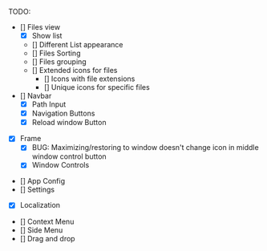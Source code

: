 TODO: 
- [] Files view
    - [x] Show list
    - [] Different List appearance
    - [] Files Sorting
    - [] Files grouping
    - [] Extended icons for files
        - [] Icons with file extensions
        - [] Unique icons for specific files
- [] Navbar
    - [x] Path Input
    - [x] Navigation Buttons
    - [x] Reload window Button
- [x] Frame
    - [x] BUG: Maximizing/restoring to window doesn't change icon in middle window control button
    - [x] Window Controls
- [] App Config
- [] Settings
- [x] Localization
- [] Context Menu
- [] Side Menu
- [] Drag and drop